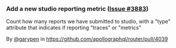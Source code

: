 ### Add a new studio reporting metric ([Issue #3883](https://github.com/apollographql/router/issues/3883))

Count how many reports we have submitted to studio, with a "type" attribute that indicates if reporting "traces" or "metrics"

By [@garypen](https://github.com/garypen) in https://github.com/apollographql/router/pull/4039